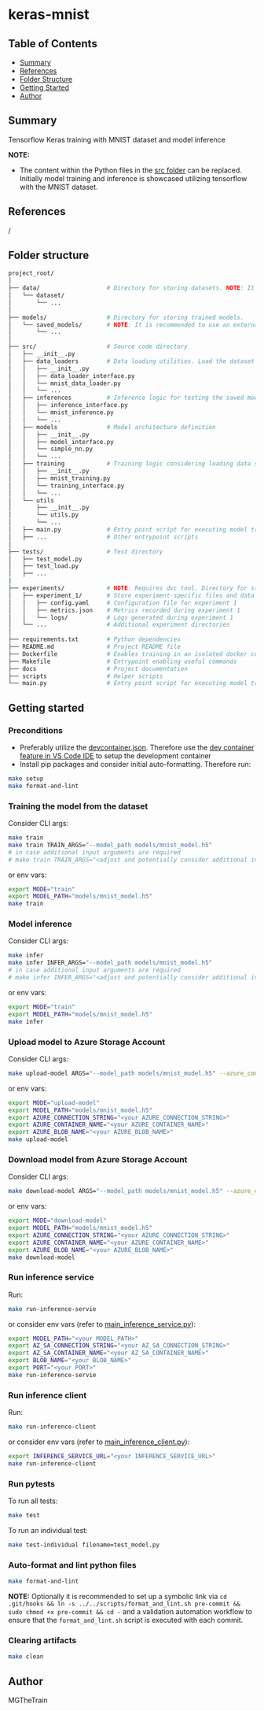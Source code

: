# keras-mnist

## Table of Contents

- [Summary](#summary)
- [References](#references)
- [Folder Structure](#folder-structure)
- [Getting Started](#getting-started)
- [Author](#author)

## Summary

Tensorflow Keras training with MNIST dataset and model inference

**NOTE:** 

- The content within the Python files in the [src folder](./src/) can be replaced. Initially model training and inference is showcased utilizing tensorflow with the MNIST dataset.


## References

/ 

## Folder structure

```sh
project_root/
│
├── data/                   # Directory for storing datasets. NOTE: It is recommended to use an external BLOB storage for managing data to maintain a lean GitHub repository. Hence the dvc tool proves to be useful.
│   └── dataset/
│       └── ...
│
├── models/                 # Directory for storing trained models. 
│   └── saved_models/       # NOTE: It is recommended to use an external BLOB storage for managing models to maintain a lean GitHub repository. Hence the dvc tool proves to be useful.
│       └── ...
│
├── src/                    # Source code directory
│   ├── __init__.py
│   ├── data_loaders        # Data loading utilities. Load the dataset from the specified directory (data/ in this case) or from external sources like databases or APIs
│   │   ├── __init__.py
│   │   ├── data_loader_interface.py
│   │   └── mnist_data_loader.py
│   │   └── ...
│   ├── inferences          # Inference logic for testing the saved model
│   │   ├── inference_interface.py
│   │   └── mnist_inference.py
│   │   └── ...
│   ├── models              # Model architecture definition
│   │   ├── __init__.py
│   │   ├── model_interface.py
│   │   └── simple_nn.py
│   │   └── ...
│   ├── training            # Training logic considering loading data sets and saving the trained model
│   │   ├── __init__.py
│   │   ├── mnist_training.py
│   │   └── training_interface.py
│   │   └── ...
│   └── utils
│       ├── __init__.py
│       └── utils.py
│       └── ...
│   ├── main.py             # Entry point script for executing model training or inference
│   ├── ...                 # Other entrypoint scripts
│
├── tests/                  # Test directory
│   ├── test_model.py       
│   ├── test_load.py      
│   ├── ...      
|
├── experiments/            # NOTE: Requires dvc tool. Directory for storing experiment configurations, results, and logs
│   ├── experiment_1/       # Store experiment-specific files and data here
│   │   ├── config.yaml     # Configuration file for experiment 1
│   │   ├── metrics.json    # Metrics recorded during experiment 1
│   │   └── logs/           # Logs generated during experiment 1
│   └── ...                 # Additional experiment directories
│
├── requirements.txt        # Python dependencies
├── README.md               # Project README file
├── Dockerfile              # Enables training in an isolated docker container
├── Makefile                # Entrypoint enabling useful commands
├── docs                    # Project documentation
├── scripts                 # Helper scripts
└── main.py                 # Entry point script for executing model training or inference
```

## Getting started

### Preconditions

- Preferably utilize the [devcontainer.json](./.devcontainer/devcontainer.json). Therefore use the [dev container feature in VS Code IDE](https://code.visualstudio.com/docs/devcontainers/containers) to setup the development container
- Install pip packages and consider initial auto-formatting. Therefore run:

```sh
make setup
make format-and-lint
```

### Training the model from the dataset

Consider CLI args:

```sh
make train
make train TRAIN_ARGS="--model_path models/mnist_model.h5"
# in case additional input arguments are required
# make train TRAIN_ARGS="<adjust and potentially consider additional input args, e.g. --epochs 10 --batch_size 32>"
```

or env vars:

```sh
export MODE="train"
export MODEL_PATH="models/mnist_model.h5"
make train
```

### Model inference

Consider CLI args:

```sh
make infer
make infer INFER_ARGS="--model_path models/mnist_model.h5"
# in case additional input arguments are required
# make infer INFER_ARGS="<adjust and potentially consider additional input args, e.g. --epochs 10 --batch_size 32>"
```

or env vars:

```sh
export MODE="train"
export MODEL_PATH="models/mnist_model.h5"
make infer
```

### Upload model to Azure Storage Account

Consider CLI args:

```sh
make upload-model ARGS="--model_path models/mnist_model.h5" --azure_connection_string <your azure connection string> --azure_container_name <your azure container name> --azure_blob_name <your azure blob name>
```

or env vars:

```sh
export MODE="upload-model"
export MODEL_PATH="models/mnist_model.h5"
export AZURE_CONNECTION_STRING="<your AZURE_CONNECTION_STRING>"
export AZURE_CONTAINER_NAME="<your AZURE_CONTAINER_NAME>"
export AZURE_BLOB_NAME="<your AZURE_BLOB_NAME>"
make upload-model
```

### Download model from Azure Storage Account

Consider CLI args:

```sh
make download-model ARGS="--model_path models/mnist_model.h5" --azure_connection_string <your azure connection string> --azure_container_name <your azure container name> --azure_blob_name <your azure blob name>
```

or env vars:

```sh
export MODE="download-model"
export MODEL_PATH="models/mnist_model.h5"
export AZURE_CONNECTION_STRING="<your AZURE_CONNECTION_STRING>"
export AZURE_CONTAINER_NAME="<your AZURE_CONTAINER_NAME>"
export AZURE_BLOB_NAME="<your AZURE_BLOB_NAME>"
make download-model
```

### Run inference service

Run:

```sh
make run-inference-servie
```

or consider env vars (refer to [main_inference_service.py](./src/main_inference_service.py)):

```sh
export MODEL_PATH="<your MODEL_PATH>"
export AZ_SA_CONNECTION_STRING="<your AZ_SA_CONNECTION_STRING>"
export AZ_SA_CONTAINER_NAME="<your AZ_SA_CONTAINER_NAME>"
export BLOB_NAME="<your BLOB_NAME>"
export PORT="<your PORT>"
make run-inference-servie
```

### Run inference client

Run:

```sh
make run-inference-client
```

or consider env vars (refer to [main_inference_client.py](./src/main_inference_client.py)):

```sh
export INFERENCE_SERVICE_URL="<your INFERENCE_SERVICE_URL>"
make run-inference-client
```

### Run pytests

To run all tests:

```sh
make test
```

To run an individual test:

```sh
make test-individual filename=test_model.py
```

### Auto-format and lint python files

```sh
make format-and-lint
```

**NOTE:** Optionally it is recommended to set up a symbolic link via `cd .git/hooks && ln -s ../../scripts/format_and_lint.sh pre-commit && sudo chmod +x pre-commit && cd -` and a validation automation workflow to ensure that the `format_and_lint.sh` script is executed with each commit.

### Clearing artifacts

```sh
make clean
```

## Author

MGTheTrain